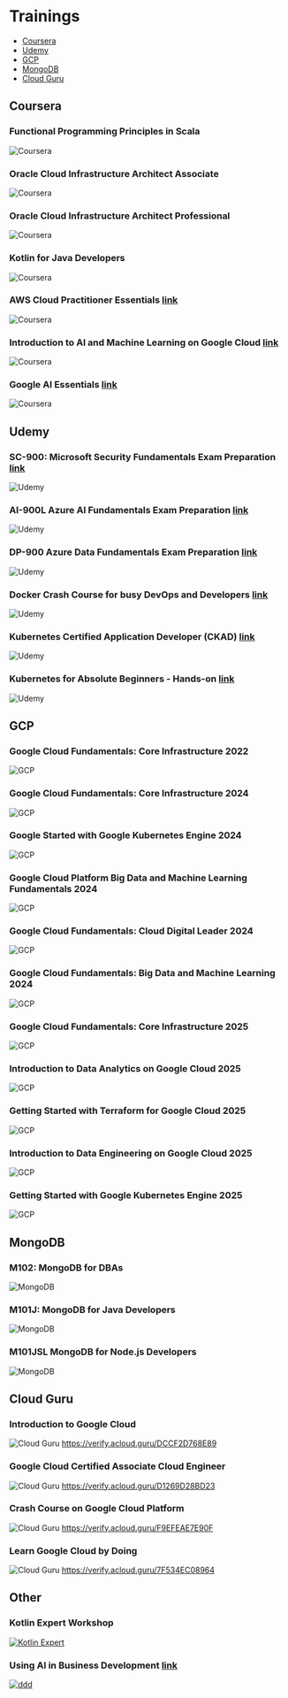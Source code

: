 # Trainings

- [Coursera](#coursera)
- [Udemy](#udemy)
- [GCP](#gcp)
- [MongoDB](#mongodb)
- [Cloud Guru](#cloud-guru)

## Coursera

### Functional Programming Principles in Scala

![Coursera](coursera/Coursera%20Functional%20Programming%20Principles%20in%20Scala%20H8R6X44QBM2R.jpg)

### Oracle Cloud Infrastructure Architect Associate

![Coursera](coursera/Coursera%20Oracle%20Cloud%20Infrastructure%20Architect%20Associate%20DZCT32XW5864.jpg)

### Oracle Cloud Infrastructure Architect Professional

![Coursera](coursera/Coursera%20Oracle%20Cloud%20Infrastructure%20Architect%20Professional%20DSNAGAWE2YYU.jpg)

### Kotlin for Java Developers

![Coursera](coursera/Coursera%20Kotlin%20for%20Java%20Developers%208YV7UD9FHRY3.jpg)

### AWS Cloud Practitioner Essentials [link](https://www.coursera.org/verify/D2M6V39KDCCA)

![Coursera](coursera/Coursera%20AWS%20Cloud%20Practitioner%20Essentials%20D2M6V39KDCCA.jpg)

### Introduction to AI and Machine Learning on Google Cloud [link](https://www.coursera.org/verify/T447FN2RA5PK)

![Coursera](coursera/Coursera%20Introduction%20to%20AI%20and%20Machine%20Learning%20on%20Google%20Cloud%20T447FN2RA5PK.jpg)

### Google AI Essentials [link](https://www.coursera.org/account/P63ZZL1MEUG4)

![Coursera](coursera/Coursera%20Google%20AI%20Essentials%20P63ZZL1MEUG4.jpg)

## Udemy

### SC-900: Microsoft Security Fundamentals Exam Preparation [link](http://ude.my/UC-a477974f-9f8a-499d-a948-b7af0f0df678)

![Udemy](udemy/UC-a477974f-9f8a-499d-a948-b7af0f0df678.jpg)

### AI-900L Azure AI Fundamentals Exam Preparation [link](http://ude.my/UC-ead1c226-aa93-41c9-9eb8-6edeca9776e3)

![Udemy](udemy/UC-ead1c226-aa93-41c9-9eb8-6edeca9776e3.jpg)

### DP-900 Azure Data Fundamentals Exam Preparation [link](http://ude.my/UC-b0521999-97ef-4ae0-945d-75d61baef7aa)

![Udemy](udemy/UC-b0521999-97ef-4ae0-945d-75d61baef7aa.jpg)

### Docker Crash Course for busy DevOps and Developers [link](http://ude.my/UC-f1f40599-ff5e-45cb-ac5d-431dfbc430ff)

![Udemy](udemy/UC-f1f40599-ff5e-45cb-ac5d-431dfbc430ff.jpg)

### Kubernetes Certified Application Developer (CKAD) [link](http://ude.my/UC-d97cacc9-370d-4166-896e-c970a0ae468e)

![Udemy](udemy/UC-d97cacc9-370d-4166-896e-c970a0ae468e.jpg)

### Kubernetes for Absolute Beginners - Hands-on [link](http://ude.my/UC-b0222d01-16ab-43e3-bdf7-b4faf77a5e30)

![Udemy](udemy/UC-b0222d01-16ab-43e3-bdf7-b4faf77a5e30.jpg)

## GCP

### Google Cloud Fundamentals: Core Infrastructure 2022

![GCP](gcp/Daniel%20Mroczka%20CloudTeam_GCP.jpg)

### Google Cloud Fundamentals: Core Infrastructure 2024

![GCP](gcp/Daniel_Mroczka%20-%20Google%20Cloud%20Fundamentals%20-%20Core%20infrastructure.jpg)

### Google Started with Google Kubernetes Engine 2024

![GCP](gcp/Daniel_Mroczka%20-%20Getting%20started%20with%20GKE.jpg)

### Google Cloud Platform Big Data and Machine Learning Fundamentals 2024

![GCP](gcp/Daniel_Mroczka%20-%20Google%20Cloud%20Platform%20Big%20Data%20and%20Machine%20Learning%20Fundamentals.jpg)

### Google Cloud Fundamentals: Cloud Digital Leader 2024

![GCP](gcp/Daniel%20Mroczka%20-%20Digital%20Leader.jpg)

### Google Cloud Fundamentals: Big Data and Machine Learning 2024

![GCP](gcp/Big%20Data%20Daniel%20Mroczka.jpg)

### Google Cloud Fundamentals: Core Infrastructure 2025

![GCP](gcp/Daniel_Mroczka%20-%20Google%20Cloud%20Fundamentals%20-%20Core%20infrastructure%202025.jpg)

### Introduction to Data Analytics on Google Cloud 2025

![GCP](gcp/Daniel%20Mroczka%20-%20Introduction%20to%20Data%20Analytics%20on%20Google%20Cloud.jpg)

### Getting Started with Terraform for Google Cloud 2025

![GCP](gcp/Daniel_Mroczka%20-%20Getting%20Started%20with%20Terraform%20for%20Google%20Cloud.jpg)

### Introduction to Data Engineering on Google Cloud 2025

![GCP](gcp/Daniel_Mroczka%20-%20Introduction%20to%20Data%20Engineering%20on%20Google%20Cloud.jpg)

### Getting Started with Google Kubernetes Engine 2025

![GCP](gcp/Daniel_Mroczka%20-%20Getting%20Started%20with%20Google%20Kubernetes%20Engine.jpg)

## MongoDB

### M102: MongoDB for DBAs
![MongoDB](mongodb/DANIEL%20MROCZKA%20(Java%20Developer)%20-%20Trainings_page-0001.jpg)

### M101J: MongoDB for Java Developers
![MongoDB](mongodb/DANIEL%20MROCZKA%20(Java%20Developer)%20-%20Trainings_page-0002.jpg)

### M101JSL MongoDB for Node.js Developers
![MongoDB](mongodb/DANIEL%20MROCZKA%20(Java%20Developer)%20-%20Trainings_page-0003.jpg)

## Cloud Guru

### Introduction to Google Cloud
![Cloud Guru](cloudguru/DANIEL%20MROCZKA%20(Java%20Developer)%20-%20Trainings_page-0024.jpg)
https://verify.acloud.guru/DCCF2D768E89

### Google Cloud Certified Associate Cloud Engineer
![Cloud Guru](cloudguru/DANIEL%20MROCZKA%20(Java%20Developer)%20-%20Trainings_page-0025.jpg)
https://verify.acloud.guru/D1269D28BD23

### Crash Course on Google Cloud Platform
![Cloud Guru](cloudguru/DANIEL%20MROCZKA%20(Java%20Developer)%20-%20Trainings_page-0026.jpg)
https://verify.acloud.guru/F9EFEAE7E90F

### Learn Google Cloud by Doing
![Cloud Guru](cloudguru/DANIEL%20MROCZKA%20(Java%20Developer)%20-%20Trainings_page-0027.jpg)
https://verify.acloud.guru/7F534EC08964

## Other

### Kotlin Expert Workshop

[![Kotlin Expert](Kotlin%20Expert%20-%20Daniel%20Mroczka.jpg)](Kotlin%20Expert%20-%20Daniel%20Mroczka.jpg)

### Using AI in Business Development [link](https://cdn.umiejetnoscijutra.pl/certificates/67bced35-9cf9-4fa9-a9db-c13e81df3dc4)

[![ddd](Daniel%20Mroczka%20-%20Using%20AI%20in%20Business%20Development.jpg)](Daniel%20Mroczka%20-%20Using%20AI%20in%20Business%20Development.jpg)